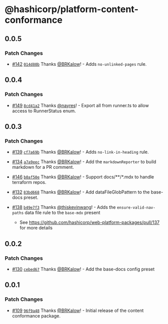 # @hashicorp/platform-content-conformance

## 0.0.5

### Patch Changes

- [#142](https://github.com/hashicorp/web-platform-packages/pull/142) [`014d80b`](https://github.com/hashicorp/web-platform-packages/commit/014d80bc45046d5ceaefdc131f4cca70110ca888) Thanks [@BRKalow](https://github.com/BRKalow)! - Adds `no-unlinked-pages` rule.

## 0.0.4

### Patch Changes

- [#149](https://github.com/hashicorp/web-platform-packages/pull/149) [`8cd41a2`](https://github.com/hashicorp/web-platform-packages/commit/8cd41a210d84ed2aec1b13ca0f49ac43a38c0e07) Thanks [@nayres](https://github.com/nayres)! - Export all from runner.ts to allow access to RunnerStatus enum.

## 0.0.3

### Patch Changes

- [#139](https://github.com/hashicorp/web-platform-packages/pull/139) [`cf7a69b`](https://github.com/hashicorp/web-platform-packages/commit/cf7a69b6db8d607a9e1b73464f191828cbb61c64) Thanks [@BRKalow](https://github.com/BRKalow)! - Adds `no-link-in-heading` rule.

* [#134](https://github.com/hashicorp/web-platform-packages/pull/134) [`a7a9eec`](https://github.com/hashicorp/web-platform-packages/commit/a7a9eec6e6afbf5535ce33ba643cd0dcd09ceea3) Thanks [@BRKalow](https://github.com/BRKalow)! - Add the `markdownReporter` to build markdown for a PR comment.

- [#146](https://github.com/hashicorp/web-platform-packages/pull/146) [`b0af50e`](https://github.com/hashicorp/web-platform-packages/commit/b0af50e1a5172bc3a0b3584e71c4e97ed7942e75) Thanks [@BRKalow](https://github.com/BRKalow)! - Support docs/\*\*/\*.mdx to handle terraform repos.

* [#132](https://github.com/hashicorp/web-platform-packages/pull/132) [`83bd668`](https://github.com/hashicorp/web-platform-packages/commit/83bd668b5a005b42a8a48d24e0961f40d0ae8222) Thanks [@BRKalow](https://github.com/BRKalow)! - Add dataFileGlobPattern to the base-docs preset.

- [#138](https://github.com/hashicorp/web-platform-packages/pull/138) [`b49e7f3`](https://github.com/hashicorp/web-platform-packages/commit/b49e7f3b81311d42f75ad7276b0f91d9a65420c2) Thanks [@thiskevinwang](https://github.com/thiskevinwang)! - Adds the `ensure-valid-nav-paths` data file rule to the `base-mdx` present

  - See https://github.com/hashicorp/web-platform-packages/pull/137 for more details

## 0.0.2

### Patch Changes

- [#130](https://github.com/hashicorp/web-platform-packages/pull/130) [`cebed67`](https://github.com/hashicorp/web-platform-packages/commit/cebed679a4f5804c163ad944a8ae5da9b6adb429) Thanks [@BRKalow](https://github.com/BRKalow)! - Add the base-docs config preset

## 0.0.1

### Patch Changes

- [#109](https://github.com/hashicorp/web-platform-packages/pull/109) [`96f9a48`](https://github.com/hashicorp/web-platform-packages/commit/96f9a48adada9510a8f2ac9c1ab98f40909ba9b4) Thanks [@BRKalow](https://github.com/BRKalow)! - Initial release of the content conformance package.
